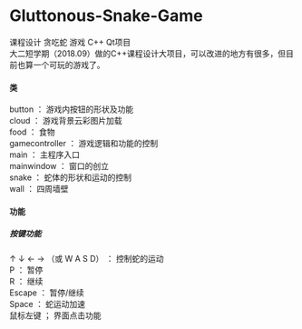# Gluttonous-Snake-Game
课程设计 贪吃蛇 游戏 C++ Qt项目  
大二短学期（2018.09）做的C++课程设计大项目，可以改进的地方有很多，但目前也算一个可玩的游戏了。  
#### 类
button ： 游戏内按钮的形状及功能  
cloud ： 游戏背景云彩图片加载  
food ： 食物  
gamecontroller ： 游戏逻辑和功能的控制  
main ： 主程序入口  
mainwindow ： 窗口的创立  
snake ： 蛇体的形状和运动的控制  
wall ： 四周墙壁  
#### 功能
##### 按键功能
↑ ↓ ← → （或 W A S D） ： 控制蛇的运动  
P ： 暂停  
R ： 继续  
Escape ： 暂停/继续  
Space ： 蛇运动加速  
鼠标左键 ； 界面点击功能  
